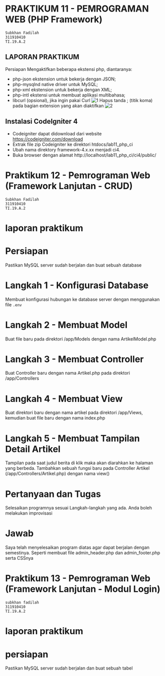 # PRAKTIKUM 11 - PEMROGRAMAN WEB (PHP Framework)
~~~
Subkhan Fadilah 
311910410
TI.19.A.2
~~~
## LAPORAN PRAKTIKUM
Persiapan
Mengaktifkan beberapa ekstensi php, diantaranya:
- php-json ekstension untuk bekerja dengan JSON;
- php-mysqlnd native driver untuk MySQL;
- php-xml ekstension untuk bekerja dengan XML;
- php-intl ekstensi untuk membuat aplikasi multibahasa;
- libcurl (opsional), jika ingin pakai Curl
![1](https://user-images.githubusercontent.com/56526583/122104213-a583b380-ce41-11eb-9c76-517f8c14321f.png)
Hapus tanda ; (titik koma) pada bagian extension yang akan diaktifkan
![2](https://user-images.githubusercontent.com/56526583/122104287-ba604700-ce41-11eb-9eb8-91735d674f1d.png)
## Instalasi CodeIgniter 4
- Codeigniter dapat didownload dari website https://codeigniter.com/download
- Extrak file zip Codeigniter ke direktori htdocs/lab11_php_ci
- Ubah nama direktory framework-4.x.xx menjadi ci4.
- Buka browser dengan alamat http://localhost/lab11_php_ci/ci4/public/
# Praktikum 12 - Pemrograman Web (Framework Lanjutan - CRUD)
~~~
Subkhan Fadilah
311910410
TI.19.A.2
~~~
# laporan praktikum
# Persiapan
Pastikan MySQL server sudah berjalan dan buat sebuah database
# Langkah 1 - Konfigurasi Database
Membuat konfigurasi hubungan ke database server dengan menggunakan file ```.env```
# Langkah 2 - Membuat Model
Buat file baru pada direktori /app/Models dengan nama ArtikelModel.php
# Langkah 3 - Membuat Controller
Buat Controller baru dengan nama Artikel.php pada direktori /app/Controllers
# Langkah 4 - Membuat View
Buat direktori baru dengan nama artikel pada direktori /app/Views, kemudian buat file baru dengan nama index.php
# Langkah 5 - Membuat Tampilan Detail Artikel
Tampilan pada saat judul berita di klik maka akan diarahkan ke halaman yang berbeda. Tambahkan sebuah fungsi baru pada Controller Artikel (/app/Controllers/Artikel.php) dengan nama view()
# Pertanyaan dan Tugas
Selesaikan programnya sesuai Langkah-langkah yang ada. Anda boleh melakukan improvisasi
# Jawab
Saya telah menyelesaikan program diatas agar dapat berjalan dengan semestinya. Seperti membuat file admin_header.php dan admin_footer.php serta CSSnya
# Praktikum 13 - Pemrograman Web (Framework Lanjutan - Modul Login)
~~~
subkhan fadilah
311910410
TI.19.A.2
~~~
# laporan praktikum
# persiapan
Pastikan MySQL server sudah berjalan dan buat sebuah tabel 
